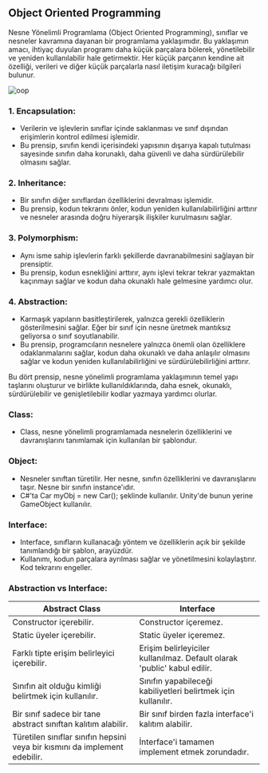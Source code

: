 ## Object Oriented Programming

Nesne Yönelimli Programlama (Object Oriented Programming), sınıflar ve nesneler kavramına dayanan bir programlama yaklaşımıdır. Bu yaklaşımın amacı, ihtiyaç duyulan programı daha küçük parçalara bölerek, yönetilebilir ve yeniden kullanılabilir hale getirmektir. Her küçük parçanın kendine ait özelliği, verileri ve diğer küçük parçalarla nasıl iletişim kuracağı bilgileri bulunur.

![oop](https://user-images.githubusercontent.com/78081616/230722329-8b5bec82-2b3b-484f-b510-cf0d47186b2b.png)

### 1. Encapsulation:
- Verilerin ve işlevlerin sınıflar içinde saklanması ve sınıf dışından erişimlerin kontrol edilmesi işlemidir.
- Bu prensip, sınıfın kendi içerisindeki yapısının dışarıya kapalı tutulması sayesinde sınıfın daha korunaklı, daha güvenli ve daha sürdürülebilir olmasını sağlar.

### 2. Inheritance:
- Bir sınıfın diğer sınıflardan özelliklerini devralması işlemidir.
- Bu prensip, kodun tekrarını önler, kodun yeniden kullanılabilirliğini arttırır ve nesneler arasında doğru hiyerarşik ilişkiler kurulmasını sağlar.

### 3. Polymorphism:
- Aynı isme sahip işlevlerin farklı şekillerde davranabilmesini sağlayan bir prensiptir.
- Bu prensip, kodun esnekliğini arttırır, aynı işlevi tekrar tekrar yazmaktan kaçınmayı sağlar ve kodun daha okunaklı hale gelmesine yardımcı olur.

### 4. Abstraction:
- Karmaşık yapıların basitleştirilerek, yalnızca gerekli özelliklerin gösterilmesini sağlar. Eğer bir sınıf için nesne üretmek mantıksız geliyorsa o sınıf soyutlanabilir.
- Bu prensip, programcıların nesnelere yalnızca önemli olan özelliklere odaklanmalarını sağlar, kodun daha okunaklı ve daha anlaşılır olmasını sağlar ve kodun yeniden kullanılabilirliğini ve sürdürülebilirliğini arttırır.

Bu dört prensip, nesne yönelimli programlama yaklaşımının temel yapı taşlarını oluşturur ve birlikte kullanıldıklarında, daha esnek, okunaklı, sürdürülebilir ve genişletilebilir kodlar yazmaya yardımcı olurlar.

### Class:
- Class, nesne yönelimli programlamada nesnelerin özelliklerini ve davranışlarını tanımlamak için kullanılan bir şablondur. 

### Object:
- Nesneler sınıftan türetilir. Her nesne, sınıfın özelliklerini ve davranışlarını taşır. Nesne bir sınıfın instance'ıdır.
- C#'ta Car myObj = new Car(); şeklinde kullanılır. Unity'de bunun yerine GameObject kullanılır.

### Interface:
- Interface, sınıfların kullanacağı yöntem ve özelliklerin açık bir şekilde tanımlandığı bir şablon, arayüzdür.
- Kullanımı, kodun parçalara ayrılması sağlar ve yönetilmesini kolaylaştırır. Kod tekrarını engeller.

### Abstraction vs Interface:
| Abstract Class                          | Interface                                |
| ---------------------------------------| ---------------------------------------- |
| Constructor içerebilir.                | Constructor içeremez.                    |
| Static üyeler içerebilir.               | Static üyeler içeremez.                   |
| Farklı tipte erişim belirleyici içerebilir. | Erişim belirleyiciler kullanılmaz. Default olarak 'public' kabul edilir. |
| Sınıfın ait olduğu kimliği belirtmek için kullanılır. | Sınıfın yapabileceği kabiliyetleri belirtmek için kullanılır. |
| Bir sınıf sadece bir tane abstract sınıftan kalıtım alabilir. | Bir sınıf birden fazla interface'i kalıtım alabilir. |
| Türetilen sınıflar sınıfın hepsini veya bir kısmını da implement edebilir. | İnterface'i tamamen implement etmek zorundadır. |
